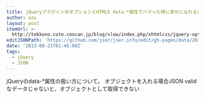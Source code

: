 ```yaml
---
title: jQueryプラグインのオプションとHTML5 data-*属性でハマった時に幸せになれるかもしれないまとめ | ゆっくりと…
author: azu
layout: post
itemUrl: >-
  http://tokkono.cute.coocan.jp/blog/slow/index.php/xhtmlcss/jquery-options-in-html5-data/
editJSONPath: 'https://github.com/jser/jser.info/edit/gh-pages/data/2013/08/index.json'
date: '2013-08-21T01:46:08Z'
tags:
  - jQuery
  - JSON
---
```

jQueryのdata-*属性の扱い方について。
オブジェクトを入れる場合JSON validなデータじゃないと、オブジェクトとして取得できない
